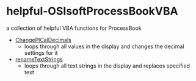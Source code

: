 # helpful-OSIsoftProcessBookVBA
a collection of helpful VBA functions for ProcessBook

 - [ChangePICalDecimals](https://github.com/madmaxlax/helpful-OSIsoftProcessBookVBA/blob/master/changePIValDecimals.vb)
   - loops through all values in the display and changes the decimal settings for it
 - [renameTextStrings](https://github.com/madmaxlax/helpful-OSIsoftProcessBookVBA/blob/master/renameTextStrings.vb)
   - loops through all text strings in the display and replaces specified text
